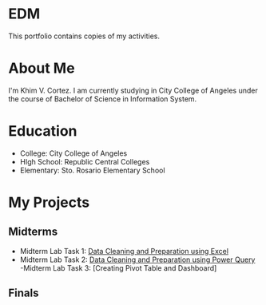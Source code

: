 # EDM
This portfolio contains copies of my activities.
# About Me
I'm Khim V. Cortez. I am currently studying in City College of Angeles under the course of Bachelor of Science in Information System.
# Education
- College: City College of Angeles
- HIgh School: Republic Central Colleges
- Elementary: Sto. Rosario Elementary School
# My Projects
## Midterms
- Midterm Lab Task 1: [Data Cleaning and Preparation using Excel](https://crtzk.github.io/Midterm-Task-1/)
- Midterm Lab Task 2: [Data Cleaning and Preparation using Power Query](Midterm%20Task%202)
-Midterm Lab Task 3: [Creating Pivot Table and Dashboard]

## Finals


